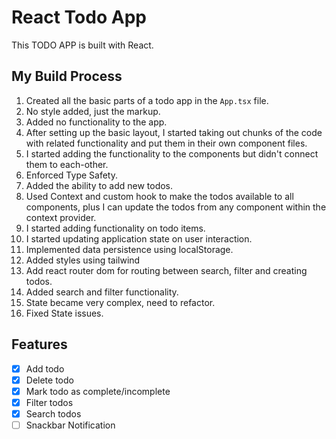 # React Todo App

This TODO APP is built with React.

## My Build Process

1. Created all the basic parts of a todo app in the `App.tsx` file.
2. No style added, just the markup.
3. Added no functionality to the app.
4. After setting up the basic layout, I started taking out chunks of the code with related functionality and put them in their own component files.
5. I started adding the functionality to the components but didn't connect them to each-other.
6. Enforced Type Safety.
7. Added the ability to add new todos.
8. Used Context and custom hook to make the todos available to all components, plus I can update the todos from any component within the context provider.
9. I started adding functionality on todo items.
10. I started updating application state on user interaction.
11. Implemented data persistence using localStorage.
12. Added styles using tailwind
13. Add react router dom for routing between search, filter and creating todos.
14. Added search and filter functionality.
15. State became very complex, need to refactor.
16. Fixed State issues.

## Features

- [x] Add todo
- [x] Delete todo
- [x] Mark todo as complete/incomplete
- [x] Filter todos
- [x] Search todos
- [ ] Snackbar Notification
